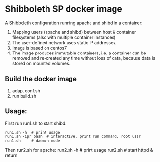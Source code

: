 # Shibboleth SP docker image  

A Shibboleth configuration running apache and shibd in a container:

1. Mapping users (apache and shibd) between host & container filesystems (also with multiple container instances)
2. The user-defined network uses static IP addresses.
3. Image is based on centos7
4. The image produces immutable containers, i.e. a container can be removed and re-created
any time without loss of data, because data is stored on mounted volumes.

## Build the docker image

1. adapt conf.sh
2. run build.sh 


## Usage:
 First run run1.sh to start shibd:
 
    run1.sh -h  # print usage
    run1.sh -ipr bash  # interactive, print run command, root user 
    run1.sh     # daemon mode
    
 Then run2.sh for apache:
    run2.sh -h  # print usage
    run2.sh     # start httpd & return
 